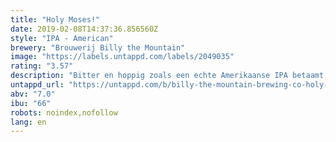 ```yaml
---
title: "Holy Moses!"
date: 2019-02-08T14:37:36.856560Z
style: "IPA - American"
brewery: "Brouwerij Billy the Mountain"
image: "https://labels.untappd.com/labels/2049035"
rating: "3.57"
description: "Bitter en hoppig zoals een echte Amerikaanse IPA betaamt. Onderscheidend door zijn krachtige body."
untappd_url: "https://untappd.com/b/billy-the-mountain-brewing-co-holy-moses/2049035"
abv: "7.0"
ibu: "66"
robots: noindex,nofollow
lang: en
---
```

